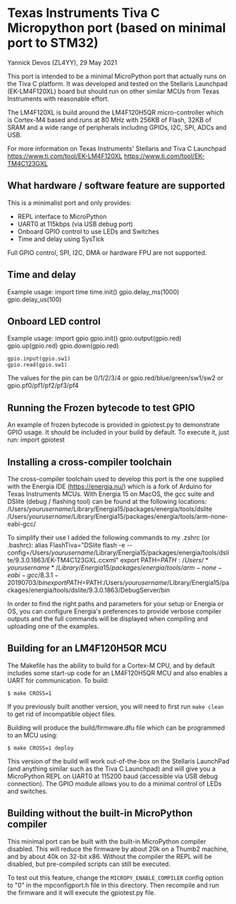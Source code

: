 # Texas Instruments Tiva C Micropython port (based on minimal port to STM32)

Yannick Devos (ZL4YY), 29 May 2021

This port is intended to be a minimal MicroPython port that actually runs on the Tiva C
platform. It was developed and tested on the Stellaris Launchpad (EK-LM4F120XL) board but
should run on other similar MCUs from Texas Instruments with reasonable effort.

The LM4F120XL is build around the LM4F120H5QR micro-controller which is Cortex-M4 based
and runs at 80 MHz with 256KB of Flash, 32KB of SRAM and a wide range of peripherals
including GPIOs, I2C, SPI, ADCs and USB.

For more information on Texas Instruments' Stellaris and Tiva C Launchpad
https://www.ti.com/tool/EK-LM4F120XL
https://www.ti.com/tool/EK-TM4C123GXL


## What hardware / software feature are supported

This is a minimalist port and only provides:
- REPL interface to MicroPython
- UART0 at 115kbps (via USB debug port)
- Onboard GPIO control to use LEDs and Switches
- Time and delay using SysTick

Full GPIO control, SPI, I2C, DMA or hardware FPU are not supported.

## Time and delay
Example usage:
	import time
	time.init()
	gpio.delay_ms(1000)
	gpio.delay_us(100)


## Onboard LED control
Example usage:
	import gpio
	gpio.init()
	gpio.output(gpio.red)
	gpio.up(gpio.red)
	gpio.down(gpio.red)

	gpio.input(gpio.sw1)
	gpio.read(gpio.sw1)


The values for the pin can be 0/1/2/3/4 or gpio.red/blue/green/sw1/sw2 or gpio.pf0/pf1/pf2/pf3/pf4

## Running the Frozen bytecode to test GPIO
An example of frozen bytecode is provided in gpiotest.py to demonstrate GPIO usage. It
should be included in your build by default. To execute it, just run:
	import gpiotest


## Installing a cross-compiler toolchain

The cross-compiler toolchain used to develop this port is the one supplied with the
Energia IDE (https://energia.nu/) which is a fork of Arduino for Texas Instruments MCUs.
With Energia 15 on MacOS, the gcc suite and DSlite (debug / flashing tool) can be found
at the following locations:
	/Users/*yourusername*/Library/Energia15/packages/energia/tools/dslite
	/Users/*yourusername*/Library/Energia15/packages/energia/tools/arm-none-eabi-gcc/

To simplify their use I added the following commands to my .zshrc (or .bashrc): 
	alias FlashTiva="DSlite flash -e --config=/Users/*yourusername*/Library/Energia15/packages/energia/tools/dslite/9.3.0.1863/EK-TM4C123GXL.ccxml"
	export PATH=$PATH:/Users/*yourusername*/Library/Energia15/packages/energia/tools/arm-none-eabi-gcc/8.3.1-20190703/bin
	export PATH=$PATH:/Users/*yourusername*/Library/Energia15/packages/energia/tools/dslite/9.3.0.1863/DebugServer/bin

In order to find the right paths and parameters for your setup or Energia or OS, you can
configure Energia's preferences to provide verbose compiler outputs and the full commands
will be displayed when compiling and uploading one of the examples.


## Building for an LM4F120H5QR MCU

The Makefile has the ability to build for a Cortex-M CPU, and by default
includes some start-up code for an LM4F120H5QR MCU and also enables a UART
for communication.  To build:

    $ make CROSS=1

If you previously built another version, you will need to first run
`make clean` to get rid of incompatible object files.

Building will produce the build/firmware.dfu file which can be programmed
to an MCU using:

    $ make CROSS=1 deploy


This version of the build will work out-of-the-box on the Stellaris LaunchPad (and
anything similar such as the Tiva C Launchpad) and will give you a MicroPython REPL
on UART0 at 115200 baud (accessible via USB debug connection).
The GPIO module allows you to do a minimal control of LEDs and switches.


## Building without the built-in MicroPython compiler

This minimal port can be built with the built-in MicroPython compiler
disabled.  This will reduce the firmware by about 20k on a Thumb2 machine,
and by about 40k on 32-bit x86.  Without the compiler the REPL will be
disabled, but pre-compiled scripts can still be executed.

To test out this feature, change the `MICROPY_ENABLE_COMPILER` config
option to "0" in the mpconfigport.h file in this directory.  Then
recompile and run the firmware and it will execute the gpiotest.py
file.
